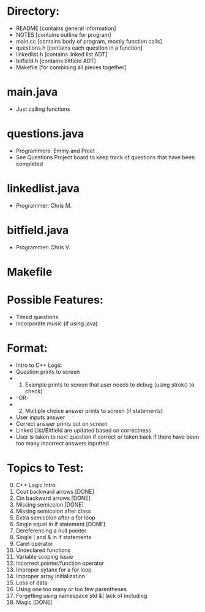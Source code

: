 # Directory:
- README [contains general information]
- NOTES [contains outline for program]
- main.cc [contains body of program, mostly function calls]
- questions.h [contains each question in a function]
- linkedlist.h [contains linked list ADT]
- bitfield.h [contains bitfield ADT]
- Makefile [for combining all pieces together]

#  main.java
- Just calling functions

# questions.java
- Programmers: Emmy and Preet
- See Questions Project board to keep track of questions that have been completed

# linkedlist.java
- Programmer: Chris M.

# bitfield.java
- Programmer: Chris V.

# Makefile


# Possible Features:
- Timed questions
- Incorporate music (if using java)

# Format:
- Intro to C++ Logic
- Question prints to screen
- 1) Example prints to screen that user needs to debug (using strok() to check)
- -OR-
- 2) Multiple choice answer prints to screen (if statements)
- User inputs answer 
- Correct answer prints out on screen
- Linked List/Bitfield are updated based on correctness
- User is taken to next question if correct or taken back if there have been too many incorrect answers inputted

# Topics to Test:
0. C++ Logic Intro
1. Cout backward arrows [DONE]
2. Cin backward arrows  [DONE]
3. Missing semicolon    [DONE]
4. Missing semicolon after class
5. Extra semicolon after a for loop
6. Single equal in if statement [DONE]
7. Dereferencing a null pointer
8. Single | and & in if statements
9. Caret operator
10. Undeclared functions
11. Variable scoping issue
12. Incorrect pointer/function operator
13. Improper sytanx for a for loop
14. Improper array initialization
15. Loss of data
16. Using one too many or too few parentheses
17. Forgetting using namespace std &| lack of including <iostream>
18. Magic [DONE]
